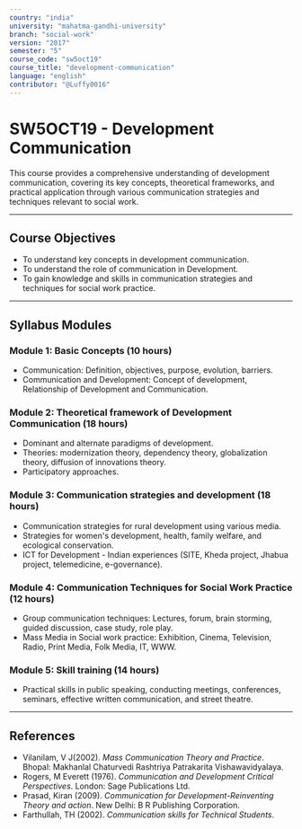 ```yaml
---
country: "india"
university: "mahatma-gandhi-university"
branch: "social-work"
version: "2017"
semester: "5"
course_code: "sw5oct19"
course_title: "development-communication"
language: "english"
contributor: "@Luffy0016"
---
```

# SW5OCT19 - Development Communication

This course provides a comprehensive understanding of development communication, covering its key concepts, theoretical frameworks, and practical application through various communication strategies and techniques relevant to social work.

---
## Course Objectives

* To understand key concepts in development communication.
* To understand the role of communication in Development.
* To gain knowledge and skills in communication strategies and techniques for social work practice.

---
## Syllabus Modules

### Module 1: Basic Concepts (10 hours)
* Communication: Definition, objectives, purpose, evolution, barriers.
* Communication and Development: Concept of development, Relationship of Development and Communication.

### Module 2: Theoretical framework of Development Communication (18 hours)
* Dominant and alternate paradigms of development.
* Theories: modernization theory, dependency theory, globalization theory, diffusion of innovations theory.
* Participatory approaches.

### Module 3: Communication strategies and development (18 hours)
* Communication strategies for rural development using various media.
* Strategies for women's development, health, family welfare, and ecological conservation.
* ICT for Development - Indian experiences (SITE, Kheda project, Jhabua project, telemedicine, e-governance).

### Module 4: Communication Techniques for Social Work Practice (12 hours)
* Group communication techniques: Lectures, forum, brain storming, guided discussion, case study, role play.
* Mass Media in Social work practice: Exhibition, Cinema, Television, Radio, Print Media, Folk Media, IT, WWW.

### Module 5: Skill training (14 hours)
* Practical skills in public speaking, conducting meetings, conferences, seminars, effective written communication, and street theatre.

---
## References
* Vilanilam, V J(2002). *Mass Communication Theory and Practice*. Bhopal: Makhanlal Chaturvedi Rashtriya Patrakarita Vishawavidyalaya.
* Rogers, M Everett (1976). *Communication and Development Critical Perspectives*. London: Sage Publications Ltd.
* Prasad, Kiran (2009). *Communication for Development-Reinventing Theory and action*. New Delhi: B R Publishing Corporation.
* Farthullah, TH (2002). *Communication skills for Technical Students*.